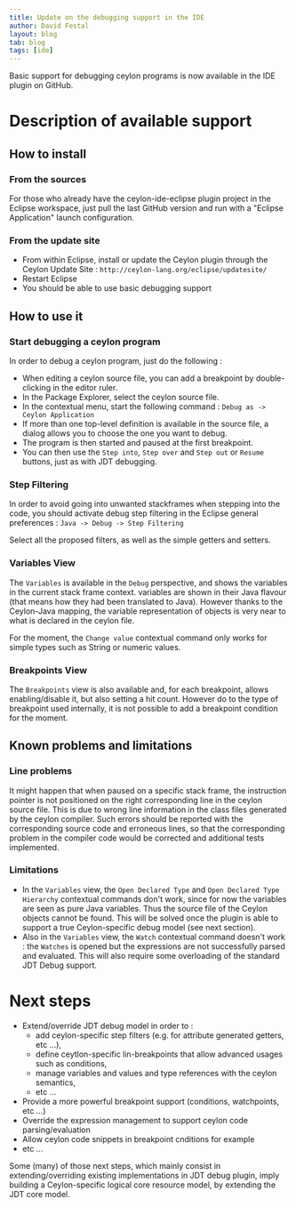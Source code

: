 ```yaml
---
title: Update on the debugging support in the IDE 
author: David Festal
layout: blog
tab: blog
tags: [ide]
---
```

Basic support for debugging ceylon programs is now available in the IDE plugin on GitHub.

# Description of available support 

## How to install

### From the sources

For those who already have the ceylon-ide-eclipse plugin project in the Eclipse workspace,
just pull the last GitHub version and run with a "Eclipse Application" launch configuration.

### From the update site

- From within Eclipse, install or update the Ceylon plugin through the Ceylon Update Site : `http://ceylon-lang.org/eclipse/updatesite/`
- Restart Eclipse
- You should be able to use basic debugging support 

## How to use it

### Start debugging a ceylon program

In order to debug a ceylon program, just do the following :
- When editing a ceylon source file, you can add a breakpoint by double-clicking in the editor ruler. 
- In the Package Explorer, select the ceylon source file.
- In the contextual menu, start the following command : `Debug as -> Ceylon Application`
- If more than one top-level definition is available in the source file, a dialog allows you to choose the one you want to debug.
- The program is then started and paused at the first breakpoint.
- You can then use the `Step into`, `Step over` and `Step out` or `Resume` buttons, just as with JDT debugging.

### Step Filtering 

In order to avoid going into unwanted stackframes when stepping into the code, you should activate debug step filtering in the Eclipse general preferences :
`Java -> Debug -> Step Filtering`

Select all the proposed filters, as well as the simple getters and setters. 

### Variables View 

The `Variables` is available in the `Debug` perspective, and shows the variables in the current stack frame context.
variables are shown in their Java flavour (that means how they had been translated to Java). However thanks to the Ceylon-Java mapping, 
the variable representation of objects is very near to what is declared in the ceylon file.

For the moment, the `Change value` contextual command only works for simple types such as String or numeric values.

### Breakpoints View

The `Breakpoints` view is also available and, for each breakpoint, allows enabling/disable it, but also setting a hit count.
However do to the type of breakpoint used internally, it is not possible to add a breakpoint condition for the moment.

## Known problems and limitations

### Line problems

It might happen that when paused on a specific stack frame, the instruction pointer is not positioned on the right corresponding line in the ceylon source file.
This is due to wrong line information in the class files generated by the ceylon compiler.
Such errors should be reported with the corresponding source code and erroneous lines, so that the corresponding problem in the compiler code would be corrected and additional tests implemented.

### Limitations

- In the `Variables` view, the `Open Declared Type` and `Open Declared Type Hierarchy` contextual commands don't work, since for now the variables are seen as pure Java variables. Thus the source file of the Ceylon objects cannot be found.
This will be solved once the plugin is able to support a true Ceylon-specific debug model (see next section).
- Also in the `Variables` view, the `Watch` contextual command doesn't work : the `Watches` is opened but the expressions are not successfully parsed and evaluated. This will also require some overloading of the standard JDT Debug support.

# Next steps

- Extend/override JDT debug model in order to :
    - add ceylon-specific step filters (e.g. for attribute generated getters, etc ...),
    - define ceytlon-specific lin-breakpoints that allow advanced usages such as conditions,
    - manage variables and values and type references with the ceylon semantics,
    - etc ... 
- Provide a more powerful breakpoint support (conditions, watchpoints, etc ...)
- Override the expression management to support ceylon code parsing/evaluation
- Allow ceylon code snippets in breakpoint cnditions for example
- etc ... 

Some (many) of those next steps, which mainly consist in extending/overriding existing implementations in JDT debug plugin, 
 imply building a Ceylon-specific logical core resource model, by extending the JDT core model.
